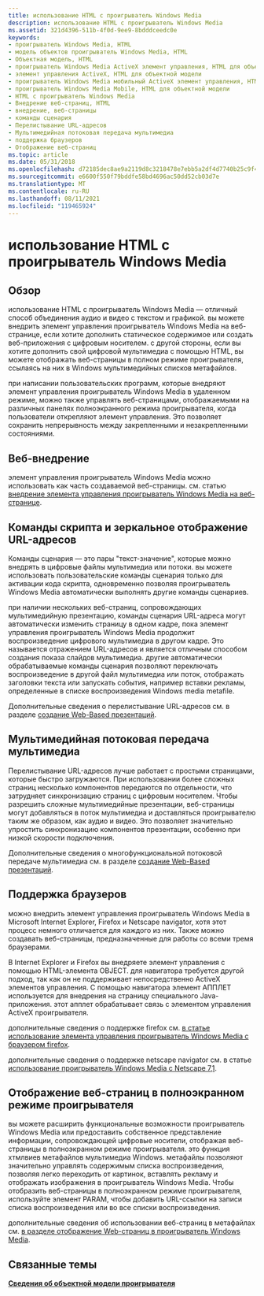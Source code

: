 ```yaml
---
title: использование HTML с проигрыватель Windows Media
description: использование HTML с проигрыватель Windows Media
ms.assetid: 321d4396-511b-4f0d-9ee9-8bdddceedc0e
keywords:
- проигрыватель Windows Media, HTML
- модель объектов проигрыватель Windows Media, HTML
- Объектная модель, HTML
- проигрыватель Windows Media ActiveX элемент управления, HTML для объектной модели
- элемент управления ActiveX, HTML для объектной модели
- проигрыватель Windows Media мобильный ActiveX элемент управления, HTML для объектной модели
- проигрыватель Windows Media Mobile, HTML для объектной модели
- HTML с проигрыватель Windows Media
- Внедрение веб-страниц, HTML
- внедрение, веб-страницы
- команды сценария
- Перелистывание URL-адресов
- Мультимедийная потоковая передача мультимедиа
- поддержка браузеров
- Отображение веб-страниц
ms.topic: article
ms.date: 05/31/2018
ms.openlocfilehash: d72185dec8ae9a2119d8c3218478e7ebb5a2df4d7740b25c9f4ecc016aa392e5
ms.sourcegitcommit: e6600f550f79bddfe58bd4696ac50dd52cb03d7e
ms.translationtype: MT
ms.contentlocale: ru-RU
ms.lasthandoff: 08/11/2021
ms.locfileid: "119465924"
---
```

# <a name="using-html-with-windows-media-player"></a>использование HTML с проигрыватель Windows Media

## <a name="overview"></a>Обзор

использование HTML с проигрыватель Windows Media — отличный способ объединения аудио и видео с текстом и графикой. вы можете внедрить элемент управления проигрыватель Windows Media на веб-странице, если хотите дополнить статическое содержимое или создать веб-приложения с цифровым носителем. с другой стороны, если вы хотите дополнить свой цифровой мультимедиа с помощью HTML, вы можете отображать веб-страницы в полном режиме проигрывателя, ссылаясь на них в Windows мультимедийных списков метафайлов.

при написании пользовательских программ, которые внедряют элемент управления проигрыватель Windows Media в удаленном режиме, можно также управлять веб-страницами, отображаемыми на различных панелях полноэкранного режима проигрывателя, когда пользователи открепляют элемент управления. Это позволяет сохранить непрерывность между закрепленными и незакрепленными состояниями.

## <a name="web-embedding"></a>Веб-внедрение

элемент управления проигрыватель Windows Media можно использовать как часть создаваемой веб-страницы. см. статью [внедрение элемента управления проигрыватель Windows Media на веб-странице](embedding-the-windows-media-player-control-in-a-web-page.md).

## <a name="script-commands-and-url-flipping"></a>Команды скрипта и зеркальное отображение URL-адресов

Команды сценария — это пары "текст-значение", которые можно внедрять в цифровые файлы мультимедиа или потоки. вы можете использовать пользовательские команды сценария только для активации кода скрипта, одновременно позволяя проигрыватель Windows Media автоматически выполнять другие команды сценариев.

при наличии нескольких веб-страниц, сопровождающих мультимедийную презентацию, команды сценария URL-адреса могут автоматически изменить страницу в одном кадре, пока элемент управления проигрыватель Windows Media продолжит воспроизведение цифрового мультимедиа в другом кадре. Это называется отражением URL-адресов и является отличным способом создания показа слайдов мультимедиа. другие автоматически обрабатываемые команды сценария позволяют переключать воспроизведение в другой файл мультимедиа или поток, отображать заголовки текста или запускать события, например вставки рекламы, определенные в списке воспроизведения Windows media metafile.

Дополнительные сведения о перелистывание URL-адресов см. в разделе [создание Web-Based презентаций](creating-web-based-presentations.md).

## <a name="rich-media-streaming"></a>Мультимедийная потоковая передача мультимедиа

Перелистывание URL-адресов лучше работает с простыми страницами, которые быстро загружаются. При использовании более сложных страниц несколько компонентов передаются по отдельности, что затрудняет синхронизацию страниц с цифровым носителем. Чтобы разрешить сложные мультимедийные презентации, веб-страницы могут добавляться в поток мультимедиа и доставляться проигрывателю таким же образом, как аудио и видео. Это позволяет значительно упростить синхронизацию компонентов презентации, особенно при низкой скорости подключения.

Дополнительные сведения о многофункциональной потоковой передаче мультимедиа см. в разделе [создание Web-Based презентаций](creating-web-based-presentations.md).

## <a name="browser-support"></a>Поддержка браузеров

можно внедрить элемент управления проигрыватель Windows Media в Microsoft Internet Explorer, Firefox и Netscape navigator, хотя этот процесс немного отличается для каждого из них. Также можно создавать веб-страницы, предназначенные для работы со всеми тремя браузерами.

В Internet Explorer и Firefox вы внедряете элемент управления с помощью HTML-элемента OBJECT. для навигатора требуется другой подход, так как он не поддерживает непосредственно ActiveX элементов управления. С помощью навигатора элемент АППЛЕТ используется для внедрения на страницу специального Java-приложения. этот апплет обрабатывает связь с элементом управления ActiveX проигрывателя.

дополнительные сведения о поддержке firefox см. [в статье использование элемента управления проигрыватель Windows Media с браузером firefox](using-the-windows-media-player-control-with-firefox.md).

дополнительные сведения о поддержке netscape navigator см. в статье [использование проигрыватель Windows Media с Netscape 7,1](using-windows-media-player-with-netscape-7-1.md).

## <a name="displaying-web-pages-in-the-full-mode-of-the-player"></a>Отображение веб-страниц в полноэкранном режиме проигрывателя

вы можете расширить функциональные возможности проигрыватель Windows Media или предоставить собственное представление информации, сопровождающей цифровые носители, отображая веб-страницы в полноэкранном режиме проигрывателя. это функция хтмлвиев метафайлов мультимедиа Windows. метафайлы позволяют значительно управлять содержимым списка воспроизведения, позволяя легко переходить от картинок, вставлять рекламу и отображать изображения в проигрыватель Windows Media. Чтобы отобразить веб-страницы в полноэкранном режиме проигрывателя, используйте элемент PARAM, чтобы добавить URL-ссылки на записи списка воспроизведения или во все списки воспроизведения.

дополнительные сведения об использовании веб-страниц в метафайлах см. [в разделе отображение Web-страниц в проигрыватель Windows Media](displaying-web-pages-in-windows-media-player.md).

## <a name="related-topics"></a>Связанные темы

<dl> <dt>

[**Сведения об объектной модели проигрывателя**](about-the-player-object-model.md)
</dt> </dl>

 

 




